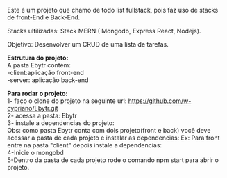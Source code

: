 Este é um projeto que chamo de  todo list fullstack, pois faz uso de stacks
de front-End e Back-End.

Stacks ultilizadas: Stack MERN ( Mongodb, Express React, Nodejs).

Objetivo: Desenvolver um CRUD de uma lista de tarefas.

<strong> Estrutura do projeto:</strong> <br>
A pasta Ebytr contém:<br>
 -client:aplicação front-end <br>
 -server: aplicação back-end 

<strong> Para rodar o projeto:</strong> <br>
1- faço o clone do projeto na seguinte url: https://github.com/w-cypriano/Ebytr.git <br>
2- acessa a pasta: Ebytr<br>
3- instale a dependencias do projeto:<br>
Obs: como  pasta Ebytr conta com dois projeto(front e back) você deve acessar a pasta de cada projeto e instalar as dependencias: Ex: Para front entre na pasta "client" depois instale a dependencias:<br>
4-Inicie o mongobd<br>
5-Dentro da pasta de cada projeto rode o comando npm start para abrir o projeto.
